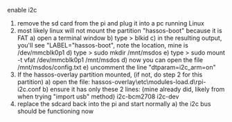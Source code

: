 enable i2c

1) remove the sd card from the pi and plug it into a pc running Linux
2) most likely linux will not mount the partition "hassos-boot" because it is FAT
	a) open a terminal window
	b) type > blkid
	c) in the resulting output, you'll see "LABEL="hassos-boot", note the location, mine is /dev/mmcblk0p1
	d) type > sudo mkdir /mnt/msdos
	e) type > sudo mount -t vfat /dev/mmcblk0p1 /mnt/msdos
	d) now you can open the file /mnt/msdos/config.txt
	e) uncomment the line "dtparam=i2c_arm=on"
3) If the hassos-overlay partition mounted, (if not, do step 2 for this partition)
	a) open the file: hassos-overlay\etc\modules-load.d\rpi-i2c.conf
	b) ensure it has only these 2 lines: (mine already did, likely from when trying "import usb" method)
		i2c-bcm2708
		i2c-dev
4) replace the sdcard back into the pi and start normally
	a) the i2c bus should be functioning now